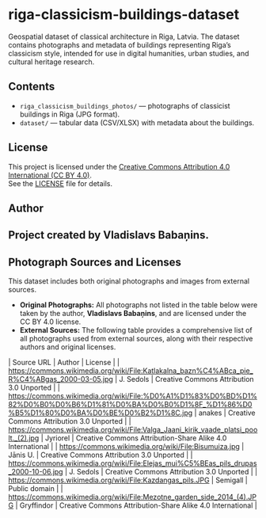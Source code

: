 # riga-classicism-buildings-dataset
Geospatial dataset of classical architecture in Riga, Latvia.
The dataset contains photographs and metadata of buildings representing Riga’s classicism style, intended for use in digital humanities, urban studies, and cultural heritage research.

## Contents
- `riga_classicism_buildings_photos/` — photographs of classicist buildings in Riga (JPG format).  
- `dataset/` — tabular data (CSV/XLSX) with metadata about the buildings.  

## License
This project is licensed under the [Creative Commons Attribution 4.0 International (CC BY 4.0)](https://creativecommons.org/licenses/by/4.0/).  
See the [LICENSE](LICENSE.md) file for details.

## Author
Project created by **Vladislavs Babaņins**.  
---

## Photograph Sources and Licenses
This dataset includes both original photographs and images from external sources.

* **Original Photographs:** All photographs not listed in the table below were taken by the author, **Vladislavs Babaņins**, and are licensed under the CC BY 4.0 license.
* **External Sources:** The following table provides a comprehensive list of all photographs used from external sources, along with their respective authors and original licenses.

| Source URL | Author | License |
| https://commons.wikimedia.org/wiki/File:Katlakalna_bazn%C4%ABca_pie_R%C4%ABgas_2000-03-05.jpg | J. Sedols | Creative Commons Attribution 3.0 Unported |
| https://commons.wikimedia.org/wiki/File:%D0%A1%D1%83%D0%BD%D1%82%D0%B0%D0%B6%D1%81%D0%BA%D0%B0%D1%8F_%D1%86%D0%B5%D1%80%D0%BA%D0%BE%D0%B2%D1%8C.jpg | anakes | Creative Commons Attribution 3.0 Unported |
| https://commons.wikimedia.org/wiki/File:Valga_Jaani_kirik_vaade_platsi_poolt._(2).jpg | Jyriorel | Creative Commons Attribution-Share Alike 4.0 International |
| https://commons.wikimedia.org/wiki/File:Bisumuiza.jpg | Jānis U. | Creative Commons Attribution 3.0 Unported |
| https://commons.wikimedia.org/wiki/File:Elejas_mui%C5%BEas_pils_drupas_2000-10-06.jpg | J. Sedols | Creative Commons Attribution 3.0 Unported |
| https://commons.wikimedia.org/wiki/File:Kazdangas_pils.JPG | Semigall | Public domain |
| https://commons.wikimedia.org/wiki/File:Mezotne_garden_side_2014_(4).JPG | Gryffindor | Creative Commons Attribution-Share Alike 4.0 International |